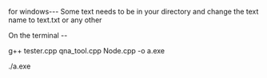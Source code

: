 for windows---
Some text needs to be in your directory and change the text name to text.txt or any other 

On the terminal -- 

g++ tester.cpp qna_tool.cpp Node.cpp -o a.exe

./a.exe
